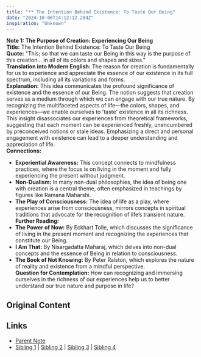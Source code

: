 ```yaml
---
title: "** The Intention Behind Existence: To Taste Our Being"
date: "2024-10-06T14:12:12.204Z"
inspiration: "Unknown"
---
```


  
**Note 1: The Purpose of Creation: Experiencing Our Being**  
**Title:** The Intention Behind Existence: To Taste Our Being  
**Quote:** "This; so that we can taste our Being in this way is the purpose of this creation... in all of its colors and shapes and sizes."  
**Translation into Modern English:** The reason for creation is fundamentally for us to experience and appreciate the essence of our existence in its full spectrum, including all its variations and forms.  
**Explanation:** This idea communicates the profound significance of existence and the essence of our Being. The notion suggests that creation serves as a medium through which we can engage with our true nature. By recognizing the multifaceted aspects of life—the colors, shapes, and experiences—we enable ourselves to 'taste' existence in all its richness. This insight disassociates our experiences from theoretical frameworks, suggesting that each moment can be experienced freshly, unencumbered by preconceived notions or stale ideas. Emphasizing a direct and personal engagement with existence can lead to a deeper understanding and appreciation of life.  
**Connections:**  
- **Experiential Awareness:** This concept connects to mindfulness practices, where the focus is on living in the moment and fully experiencing the present without judgment.  
- **Non-Dualism:** In many non-dual philosophies, the idea of being one with creation is a central theme, often emphasized in teachings by figures like Ramana Maharshi.  
- **The Play of Consciousness:** The idea of life as a play, where experiences arise from consciousness, mirrors concepts in spiritual traditions that advocate for the recognition of life’s transient nature.  
**Further Reading:**  
- **The Power of Now:** By Eckhart Tolle, which discusses the significance of living in the present moment and recognizing the experiences that constitute our Being.  
- **I Am That:** By Nisargadatta Maharaj, which delves into non-dual concepts and the essence of Being in relation to consciousness.  
- **The Book of Not Knowing:** By Peter Ralston, which explores the nature of reality and existence from a mindful perspective.  
**Question for Contemplation:** How can recognizing and immersing ourselves in the richness of our experiences help us to better understand our true nature and purpose in life?  


## Original Content



## Links

- [Parent Note](/parent-note.md)
- [Sibling 1](/zettel1.md) | [Sibling 2](/zettel2.md) | [Sibling 3](/zettel3.md) | [Sibling 4](/zettel4.md)
